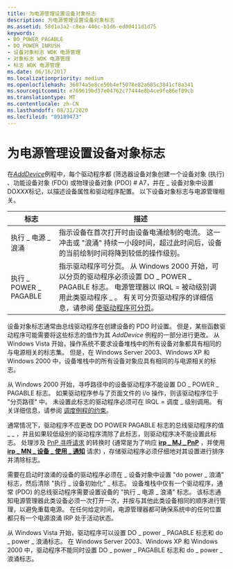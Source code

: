 ```yaml
---
title: 为电源管理设置设备对象标志
description: 为电源管理设置设备对象标志
ms.assetid: 58d1a3a2-c8ea-446c-b1d6-ed00411d1d75
keywords:
- DO_POWER_PAGABLE
- DO_POWER_INRUSH
- 设备对象标志 WDK 电源管理
- 对象标志 WDK 电源管理
- 标志 WDK 电源管理
ms.date: 06/16/2017
ms.localizationpriority: medium
ms.openlocfilehash: 36074a5e8ce50b4ef5078e82a685c3841cf8a341
ms.sourcegitcommit: e769619bd37e04762c77444e8b4ce9fe86ef09cb
ms.translationtype: MT
ms.contentlocale: zh-CN
ms.lasthandoff: 08/31/2020
ms.locfileid: "89189473"
---
```

# <a name="setting-device-object-flags-for-power-management"></a>为电源管理设置设备对象标志





在[*AddDevice*](/windows-hardware/drivers/ddi/wdm/nc-wdm-driver_add_device)例程中，每个驱动程序都 (筛选器设备对象创建一个设备对象 (执行) 、功能设备对象 (FDO) 或物理设备对象 (PDO) # A7，并在 \_ 设备对象中设置 DO*XXX*标记，以描述设备属性和驱动程序配置。 以下设备对象标志与电源管理相关。

| 标志               | 描述                                                                                                                                                                                                                                                                                                |
|--------------------|------------------------------------------------------------------------------------------------------------------------------------------------------------------------------------------------------------------------------------------------------------------------------------------------------------|
| 执行 \_ 电源 \_ 浪涌  | 指示设备在首次打开时由设备电涌绘制的电流。 这一冲击或 "浪涌" 持续一小段时间，超过此时间后，设备的当前绘制时间将降到较低的操作级别。                                                                                   |
| 执行 \_ POWER \_ PAGABLE | 指示驱动程序可分页。 从 Windows 2000 开始，可以分页的驱动程序必须设置 DO \_ POWER \_ PAGABLE 标志。 电源管理器以 IRQL = 被动级别调用此类驱动程序 \_ 。 有关可分页驱动程序的详细信息，请参阅 [使驱动程序可分页](making-drivers-pageable.md)。 |

 

设备对象标志通常由总线驱动程序在创建设备的 PDO 时设置。 但是，某些函数驱动程序可能需要将这些标志的值作为其 *AddDevice* 例程的一部分进行更改。 从 Windows Vista 开始，操作系统不要求设备堆栈中的所有设备对象都具有相同的与电源相关的标志集。 但是，在 Windows Server 2003、Windows XP 和 Windows 2000 中，设备堆栈中的所有设备对象应具有相同的与电源相关的标志。

从 Windows 2000 开始，寻呼路径中的设备驱动程序不能设置 DO \_ POWER \_ PAGABLE 标志。 如果驱动程序参与了页面文件的 i/o 操作，则该驱动程序位于 "分页路径" 中。 未设置此标志的驱动程序必须可在 IRQL = 调度 \_ 级别调用。 有关详细信息，请参阅 [调度例程的约束](../ifs/constraints-on-dispatch-routines.md)。

通常情况下，驱动程序不应更改 DO POWER PAGABLE 标志的总线驱动程序的值 \_ \_ ，并且如果较低级别的驱动程序清除了此标志，则驱动程序决不能设置此标志。 处理涉及 [PnP 寻呼请求](../storage/handling-pnp-paging-requests.md) 的转换时 (通常是为了响应 [**irp \_ MJ \_ PnP**](./irp-mj-pnp.md) ，并使用 [**irp \_ MN \_ 设备 \_ 使用 \_ 通知**](./irp-mn-device-usage-notification.md) 请求) ，存储驱动程序必须仔细地对其设置进行排序并清除标志。

需要在启动时浪涌的设备的驱动程序必须在 \_ 设备对象中设置 "do power \_ 浪涌" 标志，然后清除 "执行 \_ 设备初始化" \_ 标志。 设备堆栈中仅有一个驱动程序，通常 (PDO) 的总线驱动程序需要设置设备的 "执行 \_ 电源 \_ 浪涌" 标志。 该标志通知电源管理器此类设备必须一次打开一次，并按与其他此类设备相同的顺序进行管理，以避免重载电源。 在任何给定时间，电源管理器都可确保系统中的任何位置都只有一个电源浪涌 IRP 处于活动状态。

从 Windows Vista 开始，驱动程序可以设置 DO \_ power \_ PAGABLE 标志和 do \_ power \_ 浪涌标志。 在 Windows Server 2003、Windows XP 和 Windows 2000 中，驱动程序不能同时设置 DO \_ power \_ PAGABLE 标志和 do \_ power \_ 浪涌标志。

 

